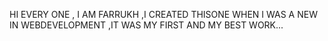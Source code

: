 HI EVERY ONE , I AM FARRUKH ,I CREATED THISONE WHEN I WAS A NEW IN WEBDEVELOPMENT ,IT WAS MY FIRST AND MY BEST WORK...
